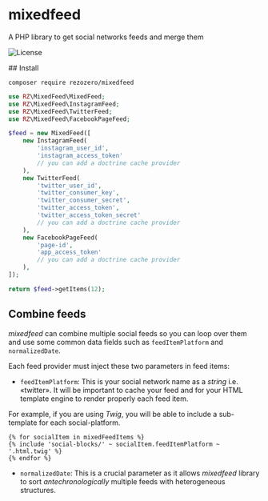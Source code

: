 # mixedfeed
A PHP library to get social networks feeds and merge them

![License](http://img.shields.io/:license-mit-blue.svg)

## Install

```shell
composer require rezozero/mixedfeed
```

```php
use RZ\MixedFeed\MixedFeed;
use RZ\MixedFeed\InstagramFeed;
use RZ\MixedFeed\TwitterFeed;
use RZ\MixedFeed\FacebookPageFeed;

$feed = new MixedFeed([
    new InstagramFeed(
        'instagram_user_id',
        'instagram_access_token'
        // you can add a doctrine cache provider
    ),
    new TwitterFeed(
        'twitter_user_id',
        'twitter_consumer_key',
        'twitter_consumer_secret',
        'twitter_access_token',
        'twitter_access_token_secret'
        // you can add a doctrine cache provider
    ),
    new FacebookPageFeed(
        'page-id',
        'app_access_token'
        // you can add a doctrine cache provider
    ),
]);

return $feed->getItems(12);
```

## Combine feeds

*mixedfeed* can combine multiple social feeds so you can loop over them and use some common data fields such as `feedItemPlatform` and `normalizedDate`.

Each feed provider must inject these two parameters in feed items:

* `feedItemPlatform`: This is your social network name as a *string* i.e. «twitter». It will be important to cache your feed and for your HTML template engine to render properly each feed item.

For example, if you are using *Twig*, you will be able to include a sub-template for each social-platform.

```twig
{% for socialItem in mixedFeedItems %}
{% include 'social-blocks/' ~ socialItem.feedItemPlatform ~ '.html.twig' %}
{% endfor %}
```

* `normalizedDate`: This is a crucial parameter as it allows *mixedfeed* library to sort *antechronologically* multiple feeds with heterogeneous structures.
